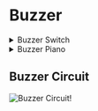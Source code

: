 # Buzzer

<details>
  <summary>
    Buzzer Switch
  </summary>
  
</details>

<details>
  <summary>
    Buzzer Piano
  </summary>

## Sounds

|  Tone  |  Frequency Hz |
|  ----  |  ---------  |
| c1 | 261,625568 |
| d1 | 293,664771 |
| e1 | 329,627560 |	
| f1 | 349,228235 |
| g1 | 391,995440 |
| a1 | 440,000005 |
| b1 | 493,883306 |
| c2 | 523,251136 |

</details>


## Buzzer Circuit
![Buzzer Circuit!](https://www.ardumotive.com/uploads/1/2/7/2/12726513/690855581.jpg "Buzzer Circuit")
